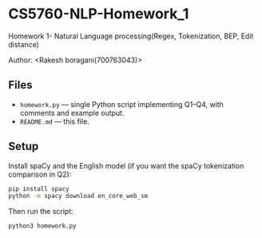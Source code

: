 # CS5760-NLP-Homework_1
Homework 1- Natural Language processing(Regex, Tokenization, BEP, Edit distance)

Author: <Rakesh boragani(700763043)>

## Files
- `homework.py` — single Python script implementing Q1–Q4, with comments and example output.
- `README.md` — this file.

## Setup
Install spaCy and the English model (if you want the spaCy tokenization comparison in Q2):

```bash
pip install spacy
python -m spacy download en_core_web_sm
```

Then run the script:

```bash
python3 homework.py
```



